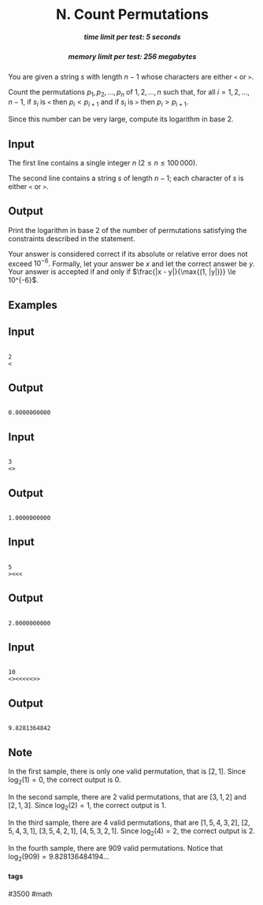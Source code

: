 <h1 style='text-align: center;'> N. Count Permutations</h1>

<h5 style='text-align: center;'>time limit per test: 5 seconds</h5>
<h5 style='text-align: center;'>memory limit per test: 256 megabytes</h5>

You are given a string $s$ with length $n-1$ whose characters are either $\texttt{<}$ or $\texttt{>}$.

Count the permutations $p_1, \, p_2, \, \dots, \, p_n$ of $1, \, 2, \, \dots, \, n$ such that, for all $i = 1, \, 2, \, \dots, \, n - 1$, if $s_i$ is $\texttt{<}$ then $p_i < p_{i+1}$ and if $s_i$ is $\texttt{>}$ then $p_i > p_{i+1}$.

Since this number can be very large, compute its logarithm in base $2$.

## Input

The first line contains a single integer $n$ ($2 \le n \le 100\,000$).

The second line contains a string $s$ of length $n-1$; each character of $s$ is either $\texttt{<}$ or $\texttt{>}$.

## Output

Print the logarithm in base $2$ of the number of permutations satisfying the constraints described in the statement.

Your answer is considered correct if its absolute or relative error does not exceed $10^{-6}$. Formally, let your answer be $x$ and let the correct answer be $y$. Your answer is accepted if and only if $\frac{|x - y|}{\max{(1, |y|)}} \le 10^{-6}$.

## Examples

## Input


```

2
<

```
## Output


```

0.0000000000

```
## Input


```

3
<>

```
## Output


```

1.0000000000

```
## Input


```

5
><<<

```
## Output


```

2.0000000000

```
## Input


```

10
<><<<<<>>

```
## Output


```

9.8281364842

```
## Note

In the first sample, there is only one valid permutation, that is $[2, 1]$. Since $\log_2(1)=0$, the correct output is $0$.

In the second sample, there are $2$ valid permutations, that are $[3, 1, 2]$ and $[2, 1, 3]$. Since $\log_2(2)=1$, the correct output is $1$.

In the third sample, there are $4$ valid permutations, that are $[1, 5, 4, 3, 2]$, $[2, 5, 4, 3, 1]$, $[3, 5, 4, 2, 1]$, $[4, 5, 3, 2, 1]$. Since $\log_2(4)=2$, the correct output is $2$.

In the fourth sample, there are $909$ valid permutations. Notice that $\log_2(909)=9.828136484194\ldots$



#### tags 

#3500 #math 